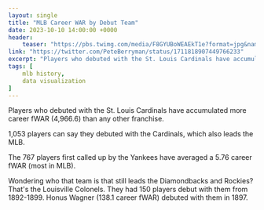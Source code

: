 ```yaml
---
layout: single
title: "MLB Career WAR by Debut Team"
date: 2023-10-10 14:00:00 +0000
header:
    teaser: "https://pbs.twimg.com/media/F8GYUBoWEAEkT1e?format=jpg&name=4096x4096"
link: "https://twitter.com/PeteBerryman/status/1711818907449766233"
excerpt: "Players who debuted with the St. Louis Cardinals have accumulated more career fWAR (4,966.6) than any other franchise."
tags: [
    mlb history,
    data visualization
]
---
```


<!-- Include text for accurate read time -->

Players who debuted with the St. Louis Cardinals have accumulated more career fWAR (4,966.6) than any other franchise.

1,053 players can say they debuted with the Cardinals, which also leads the MLB.

The 767 players first called up by the Yankees have averaged a 5.76 career fWAR (most in MLB).

Wondering who that team is that still leads the Diamondbacks and Rockies? That's the Louisville Colonels. They had 150 players debut with them from 1892-1899. Honus Wagner (138.1 career fWAR) debuted with them in 1897.